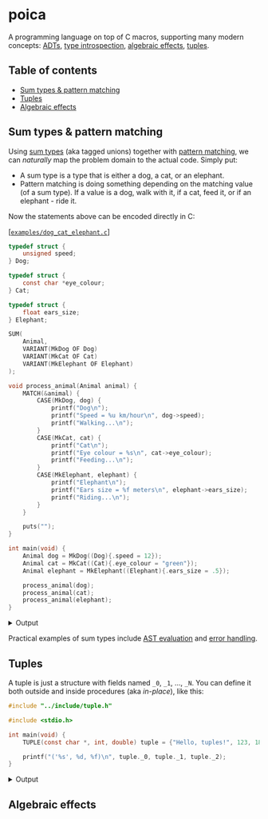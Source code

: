 # poica
A programming language on top of C macros, supporting many modern concepts: [ADTs], [type introspection], [algebraic effects], [tuples].

[ADTs]: https://en.wikipedia.org/wiki/Algebraic_data_type
[type introspection]: https://en.wikipedia.org/wiki/Type_introspection
[algebraic effects]: https://www.eff-lang.org/handlers-tutorial.pdf
[tuples]: https://en.wikipedia.org/wiki/Tuple#Type_theory

## Table of contents
  - [Sum types & pattern matching](#sum-types--pattern-matching)
  - [Tuples](#tuples)
  - [Algebraic effects](#algebraic-effects)

## Sum types & pattern matching

Using [sum types] (aka tagged unions) together with [pattern matching], we can _naturally_ map the problem domain to the actual code. Simply put:

 - A sum type is a type that is either a dog, a cat, or an elephant.
 - Pattern matching is doing something depending on the matching value (of a sum type). If a value is a dog, walk with it, if a cat, feed it, or if an elephant - ride it.

[sum types]: https://en.wikipedia.org/wiki/Tagged_union
[pattern matching]: https://en.wikipedia.org/wiki/Pattern_matching

Now the statements above can be encoded directly in C:

[[`examples/dog_cat_elephant.c`](https://github.com/Hirrolot/poica/blob/master/examples/dog_cat_elephant.c)]
```c
typedef struct {
    unsigned speed;
} Dog;

typedef struct {
    const char *eye_colour;
} Cat;

typedef struct {
    float ears_size;
} Elephant;

SUM(
    Animal,
    VARIANT(MkDog OF Dog)
    VARIANT(MkCat OF Cat)
    VARIANT(MkElephant OF Elephant)
);

void process_animal(Animal animal) {
    MATCH(&animal) {
        CASE(MkDog, dog) {
            printf("Dog\n");
            printf("Speed = %u km/hour\n", dog->speed);
            printf("Walking...\n");
        }
        CASE(MkCat, cat) {
            printf("Cat\n");
            printf("Eye colour = %s\n", cat->eye_colour);
            printf("Feeding...\n");
        }
        CASE(MkElephant, elephant) {
            printf("Elephant\n");
            printf("Ears size = %f meters\n", elephant->ears_size);
            printf("Riding...\n");
        }
    }

    puts("");
}

int main(void) {
    Animal dog = MkDog((Dog){.speed = 12});
    Animal cat = MkCat((Cat){.eye_colour = "green"});
    Animal elephant = MkElephant((Elephant){.ears_size = .5});

    process_animal(dog);
    process_animal(cat);
    process_animal(elephant);
}
```

<details>
  <summary>Output</summary>

```
Dog
Speed = 12 km/hour
Walking...

Cat
Eye colour = green
Feeding...

Elephant
Ears size = 0.500000 meters
Riding...
```

</details>

Practical examples of sum types include [AST evaluation] and [error handling].

[AST evaluation]: https://github.com/Hirrolot/poica/wiki/AST-evaluation
[error handling]: https://github.com/Hirrolot/poica/wiki/Error-handling

## Tuples

A tuple is just a structure with fields named `_0`, `_1`, ..., `_N`. You can define it both outside and inside procedures (aka _in-place_), like this:

```c
#include "../include/tuple.h"

#include <stdio.h>

int main(void) {
    TUPLE(const char *, int, double) tuple = {"Hello, tuples!", 123, 1885.1191};

    printf("('%s', %d, %f)\n", tuple._0, tuple._1, tuple._2);
}
```

<details>
  <summary>Output</summary>

```
('Hello, tuples!', 123, 1885.119100)
```

</details>

## Algebraic effects
